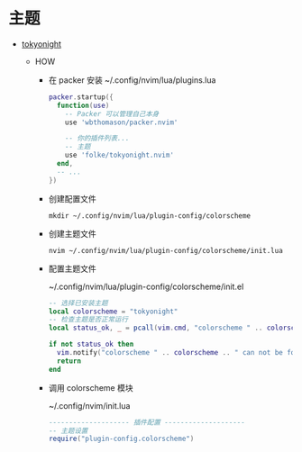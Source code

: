# 主题

* [tokyonight](https://github.com/folke/tokyonight.nvim)

  * HOW
    * 在 packer 安装
      ~/.config/nvim/lua/plugins.lua

      ``` lua
      packer.startup({
        function(use)
          -- Packer 可以管理自己本身
          use 'wbthomason/packer.nvim'

          -- 你的插件列表...
          -- 主题
          use 'folke/tokyonight.nvim'
        end,
        -- ...
      })
      ```

    * 创建配置文件

      ``` shell
      mkdir ~/.config/nvim/lua/plugin-config/colorscheme
      ```

    * 创建主题文件

      ``` shell
      nvim ~/.config/nvim/lua/plugin-config/colorscheme/init.lua
      ```

    * 配置主题文件

      ~/.config/nvim/lua/plugin-config/colorscheme/init.el

      ``` lua
      -- 选择已安装主题
      local colorscheme = "tokyonight"
      -- 检查主题是否正常运行
      local status_ok, _ = pcall(vim.cmd, "colorscheme " .. colorscheme)

      if not status_ok then
        vim.notify("colorscheme " .. colorscheme .. " can not be found!")
        return
      end
      ```

    * 调用 colorscheme 模块

      ~/.config/nvim/init.lua

      ``` lua
      -------------------- 插件配置 --------------------
      -- 主题设置 
      require("plugin-config.colorscheme")
      ```
